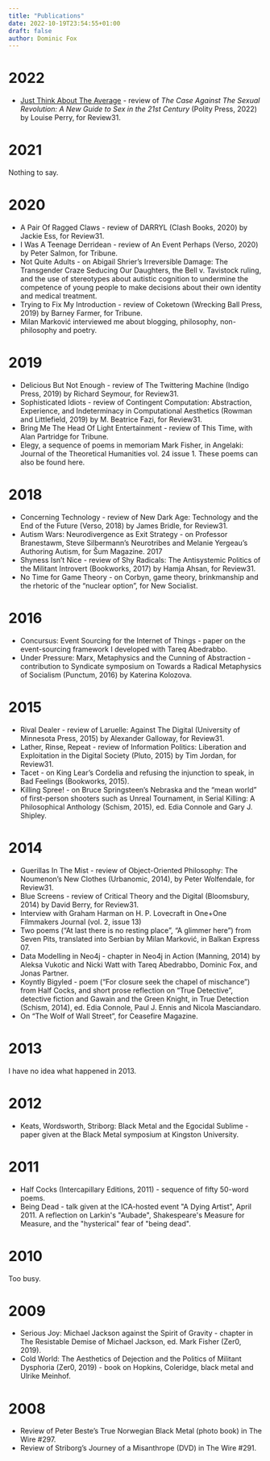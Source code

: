 ```yaml
---
title: "Publications"
date: 2022-10-19T23:54:55+01:00
draft: false
author: Dominic Fox
---
```

# 2022
* [Just Think About The Average](http://review31.co.uk/essay/view/112/just-think-about-the-average) - review of _The Case Against The Sexual Revolution: A New Guide to Sex in the 21st Century_ (Polity Press, 2022) by Louise Perry, for Review31.

# 2021

Nothing to say.

# 2020
* A Pair Of Ragged Claws - review of DARRYL (Clash Books, 2020) by Jackie Ess, for Review31.
* I Was A Teenage Derridean - review of An Event Perhaps (Verso, 2020) by Peter Salmon, for Tribune.
* Not Quite Adults - on Abigail Shrier’s Irreversible Damage: The Transgender Craze Seducing Our Daughters, the Bell v. Tavistock ruling, and the use of stereotypes about autistic cognition to undermine the competence of young people to make decisions about their own identity and medical treatment.
* Trying to Fix My Introduction - review of Coketown (Wrecking Ball Press, 2019) by Barney Farmer, for Tribune.
* Milan Marković interviewed me about blogging, philosophy, non-philosophy and poetry.

# 2019
* Delicious But Not Enough - review of The Twittering Machine (Indigo Press, 2019) by Richard Seymour, for Review31.
* Sophisticated Idiots - review of Contingent Computation: Abstraction, Experience, and Indeterminacy in Computational Aesthetics (Rowman and Littlefield, 2019) by M. Beatrice Fazi, for Review31.
* Bring Me The Head Of Light Entertainment - review of This Time, with Alan Partridge for Tribune.
* Elegy, a sequence of poems in memoriam Mark Fisher, in Angelaki: Journal of the Theoretical Humanities vol. 24 issue 1. These poems can also be found here.

# 2018
* Concerning Technology - review of New Dark Age: Technology and the End of the Future (Verso, 2018) by James Bridle, for Review31.
* Autism Wars: Neurodivergence as Exit Strategy - on Professor Branestawm, Steve Silbermann’s Neurotribes and Melanie Yergeau’s Authoring Autism, for Šum Magazine.
2017
* Shyness Isn’t Nice - review of Shy Radicals: The Antisystemic Politics of the Militant Introvert (Bookworks, 2017) by Hamja Ahsan, for Review31.
* No Time for Game Theory - on Corbyn, game theory, brinkmanship and the rhetoric of the “nuclear option”, for New Socialist.

# 2016
* Concursus: Event Sourcing for the Internet of Things - paper on the event-sourcing framework I developed with Tareq Abedrabbo.
* Under Pressure: Marx, Metaphysics and the Cunning of Abstraction - contribution to Syndicate symposium on Towards a Radical Metaphysics of Socialism (Punctum, 2016) by Katerina Kolozova.

# 2015
* Rival Dealer - review of Laruelle: Against The Digital (University of Minnesota Press, 2015) by Alexander Galloway, for Review31.
* Lather, Rinse, Repeat - review of Information Politics: Liberation and Exploitation in the Digital Society (Pluto, 2015) by Tim Jordan, for Review31.
* Tacet - on King Lear’s Cordelia and refusing the injunction to speak, in Bad Feelings (Bookworks, 2015).
* Killing Spree! - on Bruce Springsteen’s Nebraska and the “mean world” of first-person shooters such as Unreal Tournament, in Serial Killing: A Philosophical Anthology (Schism, 2015), ed. Edia Connole and Gary J. Shipley.

# 2014
* Guerillas In The Mist - review of Object-Oriented Philosophy: The Noumenon’s New Clothes (Urbanomic, 2014), by Peter Wolfendale, for Review31.
* Blue Screens - review of Critical Theory and the Digital (Bloomsbury, 2014) by David Berry, for Review31.
* Interview with Graham Harman on H. P. Lovecraft in One+One Filmmakers Journal (vol. 2, issue 13)
* Two poems (“At last there is no resting place”, “A glimmer here”) from Seven Pits, translated into Serbian by Milan Marković, in Balkan Express 07.
* Data Modelling in Neo4j - chapter in Neo4j in Action (Manning, 2014) by Aleksa Vukotic and Nicki Watt with Tareq Abedrabbo, Dominic Fox, and Jonas Partner.
* Koyntly Bigyled - poem (“For closure seek the chapel of mischance”) from Half Cocks, and short prose reflection on “True Detective”, detective fiction and Gawain and the Green Knight, in True Detection (Schism, 2014), ed. Edia Connole, Paul J. Ennis and Nicola Masciandaro.
* On “The Wolf of Wall Street”, for Ceasefire Magazine.

# 2013
I have no idea what happened in 2013.

# 2012
* Keats, Wordsworth, Striborg: Black Metal and the Egocidal Sublime - paper given at the Black Metal symposium at Kingston University.

# 2011
* Half Cocks (Intercapillary Editions, 2011) - sequence of fifty 50-word poems.
* Being Dead - talk given at the ICA-hosted event "A Dying Artist", April 2011. A reflection on Larkin's "Aubade", Shakespeare's Measure for Measure, and the "hysterical" fear of "being dead".

# 2010
Too busy.

# 2009
* Serious Joy: Michael Jackson against the Spirit of Gravity - chapter in The Resistable Demise of Michael Jackson, ed. Mark Fisher (Zer0, 2019).
* Cold World: The Aesthetics of Dejection and the Politics of Militant Dysphoria (Zer0, 2019) - book on Hopkins, Coleridge, black metal and Ulrike Meinhof.

# 2008
* Review of Peter Beste’s True Norwegian Black Metal (photo book) in The Wire #297.
* Review of Striborg’s Journey of a Misanthrope (DVD) in The Wire #291.
